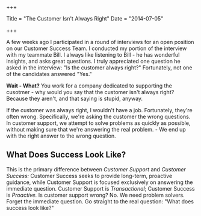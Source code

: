+++

Title = "The Customer Isn't Always Right"
Date = "2014-07-05"

+++

A few weeks ago I participated in a round of interviews for an open position on our Customer Success Team. I conducted my portion of the interview with my teammate Bill. I always like listening to Bill - he has wonderful insights, and asks great questions. I truly appreciated one question he asked in the interview: "Is the customer always right?" Fortunately, not one of the candidates answered "Yes." 

**Wait - What?** You work for a company dedicated to supporting the cusotmer - why would you say that the customer isn't always right?  
Because they aren't, and that saying is stupid, anyway. 

If the customer was always right, I wouldn't have a job. Fortunately, they're often wrong. Specifically, we're asking the customer the wrong questions. In customer support, we attempt to solve problems as quickly as possible, without making sure that we're answering the real problem. - We end up with the right answer to the wrong question. 

## What Does Success Look Like?

This is the primary difference between _Customer Support_ and _Customer Success:_ Customer Success seeks to provide long-term, proactive guidance, while Customer Support is focused exclusively on answering the immediate question. Customer Support is _Transactional_; Customer Success is _Proactive._ Is customer support wrong? No. We need problem solvers. 
Forget the immediate question. Go straight to the real question: "What does success look like?" 

